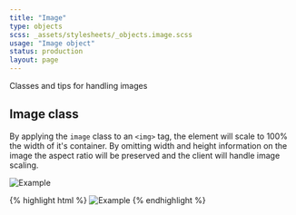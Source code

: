 ```yaml
---
title: "Image"
type: objects
scss: _assets/stylesheets/_objects.image.scss
usage: "Image object"
status: production
layout: page
---
```


Classes and tips for handling images

## Image class

By applying the `image` class to an `<img>` tag, the element will scale to 100% the width of it's container. By omitting width and height information on the image the aspect ratio will be preserved and the client will handle image scaling.

<div class="example">
<img class="image" src="//placehold.it/200x200" alt="Example" />
</div>

{% highlight html %}
	<img class="image" src="//placehold.it/200x200" alt="Example" />
{% endhighlight %}